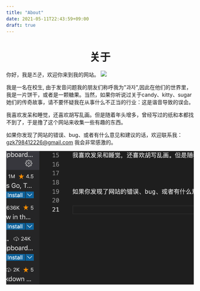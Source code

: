```yaml
---
title: "About"
date: 2021-05-11T22:43:59+09:00
draft: true
---
```

<h1 align = "center">关于</h1>
你好，我是즈쿤，欢迎你来到我的网站。

<img src=https://z3.ax1x.com/2021/08/12/fdKWUs.jpg width="300"/>


我是一名在校生, 由于发音问题我的朋友们称呼我为"과자",因此在他们的世界里，我是一片饼干，或者是一颗糖果。当然，如果你听说过关于candy、kitty、sugar她们的传奇故事，请不要怀疑我在从事什么不正当的行业：这是谐音导致的误会。


我喜欢发呆和睡觉，还喜欢胡写乱画。但是随着年头增多，曾经写过的纸和本都找不到了，于是撸了这个网站来收集一些有趣的东西。



如果你发现了网站的错误、bug、或者有什么意见和建议的话，欢迎联系我：gzk798412226@gmail.com 我会非常感激的。

![](2022-01-07-22-50-05.png)